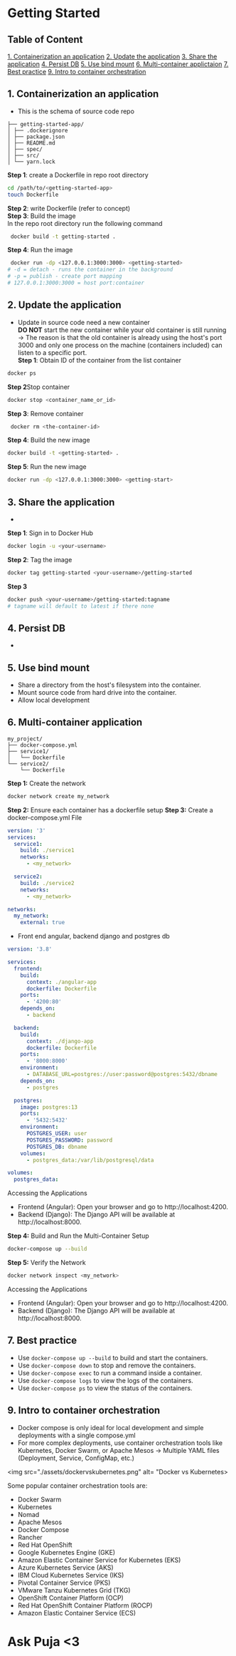 # Getting Started
## Table of Content
[1. Containerization an application](#1-containerization-an-application)
[2. Update the application](#2-uodate-the-app)
[3. Share the application](#3-build-the-application)
[4. Persist DB](#4-persist-db)
[5. Use bind mount](#5-use-bind-mount)
[6. Multi-container applictaion](#6.multi-container-application)
[7. Best practice](#7-best-practice)
[9. Intro to container orchestration](#9-intro-to-container-orchestration)

## 1. Containerization an application
- This is the schema of source code repo
```
├── getting-started-app/
│ ├── .dockerignore
│ ├── package.json
│ ├── README.md
│ ├── spec/
│ ├── src/
│ └── yarn.lock
```
**Step 1**: create a Dockerfile in repo root directory
```bash
cd /path/to/<getting-started-app>
touch Dockerfile
```
**Step 2**: write Dockerfile (refer to concept) <br>
**Step 3**: Build the image <br>
In the repo root directory run the following command
```bash
 docker build -t getting-started .
```
**Step 4**: Run the image
```bash
 docker run -dp <127.0.0.1:3000:3000> <getting-started>
# -d = detach - runs the container in the background
# -p = publish - create port mapping
# 127.0.0.1:3000:3000 = host port:container
```


## 2. Update the application
- Update in source code need a new container<br>
**DO NOT** start the new container while your old container is still running <br>
    &rarr; The reason is that the old container is already using the host's port 3000 and only one process on the machine (containers included) can listen to a specific port.<br>
**Step 1**: Obtain ID of the container from the list container
```bash
docker ps
```
**Step 2**Stop container
```bash
docker stop <container_name_or_id>
```
**Step 3**: Remove container
```bash
 docker rm <the-container-id>
```
**Step 4**: Build the new image
```bash
docker build -t <getting-started> .
```
**Step 5**: Run the new image
```bash
docker run -dp <127.0.0.1:3000:3000> <getting-start>

```

## 3. Share the application
- 
**Step 1**: Sign in to Docker Hub 
```bash
docker login -u <your-username>
```
**Step 2**: Tag the image
```bash
docker tag getting-started <your-username>/getting-started
```
**Step 3**
```bash
docker push <your-username>/getting-started:tagname 
# tagname will default to latest if there none
```

## 4. Persist DB
- 
## 5. Use bind mount
- Share a directory from the host's filesystem into the container.
- Mount source code from hard drive into the container. 
- Allow local development
## 6. Multi-container application
```
my_project/
├── docker-compose.yml
├── service1/
│   └── Dockerfile
└── service2/
    └── Dockerfile
```
**Step 1:** Create the network
```bash
docker network create my_network
```
**Step 2:** Ensure each container has a dockerfile setup
**Step 3:** Create a docker-compose.yml File
```yaml
version: '3'
services:
  service1:
    build: ./service1
    networks:
      - <my_network>

  service2:
    build: ./service2
    networks:
      - <my_network>

networks:
  my_network:
    external: true
```
- Front end angular, backend django and postgres db
```yaml 
version: '3.8'

services:
  frontend:
    build:
      context: ./angular-app
      dockerfile: Dockerfile
    ports:
      - '4200:80'
    depends_on:
      - backend

  backend:
    build:
      context: ./django-app
      dockerfile: Dockerfile
    ports:
      - '8000:8000'
    environment:
      - DATABASE_URL=postgres://user:password@postgres:5432/dbname
    depends_on:
      - postgres

  postgres:
    image: postgres:13
    ports:
      - '5432:5432'
    environment:
      POSTGRES_USER: user
      POSTGRES_PASSWORD: password
      POSTGRES_DB: dbname
    volumes:
      - postgres_data:/var/lib/postgresql/data

volumes:
  postgres_data:
```
Accessing the Applications
- Frontend (Angular): Open your browser and go to http://localhost:4200.
- Backend (Django): The Django API will be available at http://localhost:8000.

**Step 4:** Build and Run the Multi-Container Setup
```bash
docker-compose up --build
```
**Step 5:** Verify the Network
```bash
docker network inspect <my_network>
```
Accessing the Applications
- Frontend (Angular): Open your browser and go to http://localhost:4200.
- Backend (Django): The Django API will be available at http://localhost:8000.

## 7. Best practice
- Use `docker-compose up --build` to build and start the containers.
- Use `docker-compose down` to stop and remove the containers.
- Use `docker-compose exec` to run a command inside a container.
- Use `docker-compose logs` to view the logs of the containers.
- Use `docker-compose ps` to view the status of the containers.


## 9. Intro to container orchestration
- Docker compose is only ideal for local development and simple deployments with a single compose.yml
- For more complex deployments, use container orchestration tools like Kubernetes, Docker Swarm, or Apache Mesos
    &rarr; Multiple YAML files (Deployment, Service, ConfigMap, etc.)

<img src="./assets/dockervskubernetes.png" alt= "Docker vs Kubernetes>

Some popular container orchestration tools are:
- Docker Swarm
- Kubernetes
- Nomad
- Apache Mesos
- Docker Compose
- Rancher
- Red Hat OpenShift
- Google Kubernetes Engine (GKE)
- Amazon Elastic Container Service for Kubernetes (EKS)
- Azure Kubernetes Service (AKS)
- IBM Cloud Kubernetes Service (IKS)
- Pivotal Container Service (PKS)
- VMware Tanzu Kubernetes Grid (TKG)
- OpenShift Container Platform (OCP)
- Red Hat OpenShift Container Platform (ROCP)
- Amazon Elastic Container Service (ECS)
# Ask Puja <3
